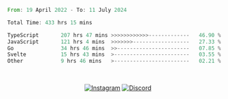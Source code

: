 <!--START_SECTION:waka-->

```rust
From: 19 April 2022 - To: 11 July 2024

Total Time: 433 hrs 15 mins

TypeScript       207 hrs 47 mins >>>>>>>>>>>>-------------   46.90 %
JavaScript       121 hrs 4 mins  >>>>>>>------------------   27.33 %
Go               34 hrs 46 mins  >>-----------------------   07.85 %
Svelte           15 hrs 43 mins  >------------------------   03.55 %
Other            9 hrs 46 mins   >------------------------   02.21 %
```

<!--END_SECTION:waka-->


<!-- &nbsp;<div align="center">
  [![Spotify](https://supakorn-spotify.vercel.app/api/spotify?background_color=0d1117&border_color=ffffff)](https://open.spotify.com/user/314ljfgc3h2e3vrqtbm3tq35t5zq?si=f93b8de147494e3a)  
</div>
-->

&nbsp;<div align="center">
  [![Instagram](https://img.shields.io/badge/Instagram-E4405F?style=for-the-badge&logo=instagram&logoColor=white)](https://www.instagram.com/supakornigm/)
  [![Discord](https://img.shields.io/badge/Discord-7289DA?style=for-the-badge&logo=discord&logoColor=white)](https://discord.com/users/977487166609457172)
</div>


